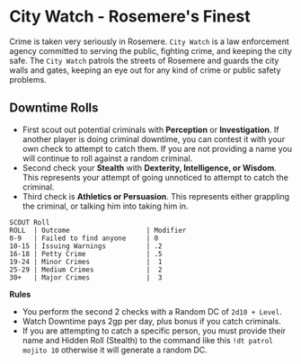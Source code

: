 # City Watch - Rosemere's Finest

Crime is taken very seriously in Rosemere. `City Watch` is a law enforcement agency committed to serving the public, fighting crime, and keeping the city safe. The `City Watch` patrols the streets of Rosemere and guards the city walls and gates, keeping an eye out for any kind of crime or public safety problems.

## Downtime Rolls
- First scout out potential criminals with **Perception** or **Investigation**. If another player is doing criminal downtime, you can contest it with your own check to attempt to catch them. If you are not providing a name you will continue to roll against a random criminal.
- Second check your **Stealth** with **Dexterity, Intelligence, or Wisdom**. This represents your attempt of going unnoticed to attempt to catch the criminal.
- Third check is **Athletics or Persuasion**. This represents either grappling the criminal, or talking him into taking him in.
```
SCOUT Roll
ROLL  | Outcome                   | Modifier
0-9   | Failed to find anyone     | 0
10-15 | Issuing Warnings          | .2
16-18 | Petty Crime               | .5
19-24 | Minor Crimes              |  1
25-29 | Medium Crimes             |  2
30+   | Major Crimes              |  3
```
**Rules**
- You perform the second 2 checks with a Random DC of `2d10 + Level`.
- Watch Downtime pays 2gp per day, plus bonus if you catch criminals.
- If you are attempting to catch a specific person, you must provide their name and Hidden Roll (Stealth) to the command like this `!dt patrol mojito 10` otherwise it will generate a random DC.
